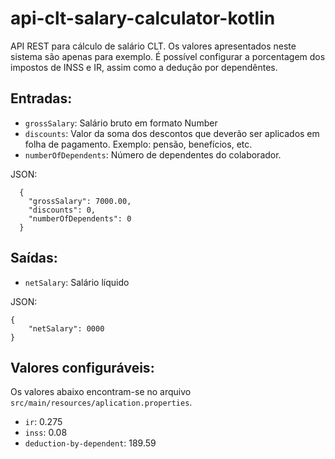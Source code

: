 # api-clt-salary-calculator-kotlin

API REST para cálculo de salário CLT. Os valores apresentados neste sistema são apenas para exemplo. É possível configurar a porcentagem dos impostos de INSS e IR, assim como a dedução por dependêntes.

## Entradas:

- ```grossSalary```: Salário bruto em formato Number
- ```discounts```: Valor da soma dos descontos que deverão ser aplicados em folha de pagamento. Exemplo: pensão, benefícios, etc.
- ```numberOfDependents```: Número de dependentes do colaborador.

JSON:
```
  {
    "grossSalary": 7000.00,
    "discounts": 0,
    "numberOfDependents": 0
  }
```

## Saídas:

- ```netSalary```: Salário líquido

JSON:
```
{
    "netSalary": 0000
}
```

## Valores configuráveis:
Os valores abaixo encontram-se no arquivo  ```src/main/resources/aplication.properties```.
- ```ir```: 0.275
- ```inss```: 0.08
- ```deduction-by-dependent```: 189.59
